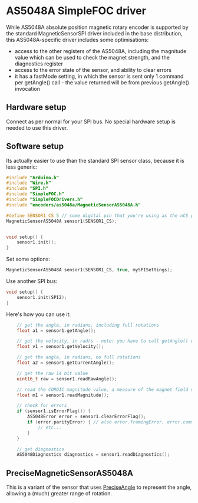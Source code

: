 # AS5048A SimpleFOC driver

While AS5048A absolute position magnetic rotary encoder is supported by the standard MagneticSensorSPI driver included in the base distribution, this AS5048A-specific driver includes some optimisations:

- access to the other registers of the AS5048A, including the magnitude value which can be used to check the magnet strength, and the diagnostics register
- access to the error state of the sensor, and ability to clear errors
- it has a fastMode setting, in which the sensor is sent only 1 command per getAngle() call - the value returned will be from previous getAngle() invocation


## Hardware setup

Connect as per normal for your SPI bus. No special hardware setup is needed to use this driver.

## Software setup

Its actually easier to use than the standard SPI sensor class, because it is less generic:

```c++
#include "Arduino.h"
#include "Wire.h"
#include "SPI.h"
#include "SimpleFOC.h"
#include "SimpleFOCDrivers.h"
#include "encoders/as5048a/MagneticSensorAS5048A.h"

#define SENSOR1_CS 5 // some digital pin that you're using as the nCS pin
MagneticSensorAS5048A sensor1(SENSOR1_CS);


void setup() {
    sensor1.init();
}
```

Set some options:

```c++
MagneticSensorAS5048A sensor1(SENSOR1_CS, true, mySPISettings);
```

Use another SPI bus:

```c++
void setup() {
    sensor1.init(SPI2);
}
```

Here's how you can use it:

```c++
    // get the angle, in radians, including full rotations
    float a1 = sensor1.getAngle();

    // get the velocity, in rad/s - note: you have to call getAngle() on a regular basis for it to work
    float v1 = sensor1.getVelocity();

    // get the angle, in radians, no full rotations
    float a2 = sensor1.getCurrentAngle();

    // get the raw 14 bit value
    uint16_t raw = sensor1.readRawAngle();

    // read the CORDIC magnitude value, a measure of the magnet field strength
    float m1 = sensor1.readMagnitude();

    // check for errors
    if (sensor1.isErrorFlag()) {
        AS5048Error error = sensor1.clearErrorFlag();
        if (error.parityError) { // also error.framingError, error.commandInvalid
            // etc...            
        }
    }

    // get diagnostics
    AS5048Diagnostics diagnostics = sensor1.readDiagnostics();
```


## PreciseMagneticSensorAS5048A

This is a variant of the sensor that uses [PreciseAngle](../utilities) to represent the angle, allowing a (much) greater range of rotation.

